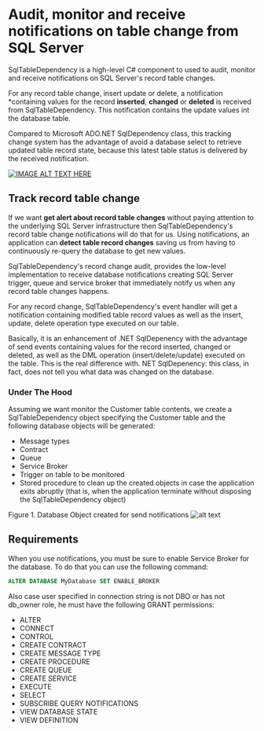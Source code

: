 # Audit, monitor and receive notifications on table change from SQL Server

SqlTableDependency is a high-level C# component to used to audit, monitor and receive notifications on SQL Server's record table changes.

For any record table change, insert update or delete, a notification *containing values for the record **inserted**, **changed** or **deleted** is received from SqlTableDependency. This notification contains the update values int the database table.

Compared to Microsoft ADO.NET SqlDependency class, this tracking change system has the advantage of avoid a database select to retrieve updated table record state, because this latest table status is delivered by the received notification.

[![IMAGE ALT TEXT HERE](http://img.youtube.com/vi/FBkkdCuTO7g/0.jpg)](http://www.youtube.com/watch?v=FBkkdCuTO7g)

## Track record table change
If we want **get alert about record table changes** without paying attention to the underlying SQL Server infrastructure then SqlTableDependency's record table change notifications will do that for us. Using notifications, an application can **detect table record changes** saving us from having to continuously re-query the database to get new values.

SqlTableDependency's record change audit, provides the low-level implementation to receive database notifications creating SQL Server trigger, queue and service broker that immediately notify us when any record table changes happens.

For any record change, SqlTableDependency's event handler will get a notification containing modified table record values as well as the insert, update, delete operation type executed on our table.

Basically, it is an enhancement of .NET SqlDepenency with the advantage of send events containing values for the record inserted, changed or deleted, as well as the DML operation (insert/delete/update) executed on the table. This is the real difference with. NET SqlDepenency: this class, in fact, does not tell you what data was changed on the database.

### Under The Hood
Assuming we want monitor the Customer table contents, we create a SqlTableDependency object specifying the Customer table and the following database objects will be generated:
* Message types
* Contract
* Queue
* Service Broker
* Trigger on table to be monitored
* Stored procedure to clean up the created objects in case the application exits abruptly (that is, when the application terminate without disposing the SqlTableDependency object)

Figure 1. Database Object created for send notifications
![alt text](https://github.com/christiandelbianco/monitor-table-change-with-sqltabledependency/DbObjects-min.png "Database object generated")

## Requirements
When you use notifications, you must be sure to enable Service Broker for the database. To do that you can use the following command:
```SQL
ALTER DATABASE MyDatabase SET ENABLE_BROKER
```
Also case user specified in connection string is not DBO or has not db_owner role, he must have the following GRANT permissions:
* ALTER
* CONNECT
* CONTROL
* CREATE CONTRACT
* CREATE MESSAGE TYPE
* CREATE PROCEDURE
* CREATE QUEUE
* CREATE SERVICE
* EXECUTE
* SELECT
* SUBSCRIBE QUERY NOTIFICATIONS
* VIEW DATABASE STATE
* VIEW DEFINITION
